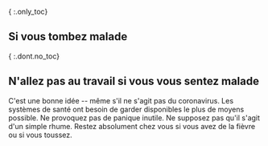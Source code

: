 { :.only_toc}
## Si vous tombez malade

{ :.dont.no_toc}
## N'allez pas au travail si vous vous sentez malade

C'est une bonne idée -- même s'il ne s'agit pas du coronavirus. Les systèmes de santé ont besoin de garder disponibles le plus de moyens possible. Ne provoquez pas de panique inutile. Ne supposez pas qu'il s'agit d'un simple rhume. Restez absolument chez vous si vous avez de la fièvre ou si vous toussez.
